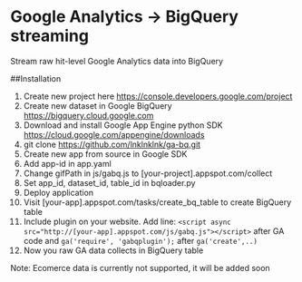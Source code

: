 # Google Analytics -> BigQuery streaming
Stream raw hit-level Google Analytics data into BigQuery

##Installation

1. Create new project here https://console.developers.google.com/project
1. Create new dataset in Google BigQuery https://bigquery.cloud.google.com
1. Download and install Google App Engine python SDK https://cloud.google.com/appengine/downloads
1. git clone https://github.com/lnklnklnk/ga-bq.git
1. Create new app from source in Google SDK
1. Add app-id in app.yaml
1. Change gifPath in js/gabq.js to [your-project].appspot.com/collect
1. Set app_id, dataset_id, table_id in bqloader.py
1. Deploy application
1. Visit [your-app].appspot.com/tasks/create_bq_table to create BigQuery table
1. Include plugin on your website. Add line:  <code>&lt;script async src="http://[your-app].appspot.com/js/gabq.js"&gt;&lt;/script&gt;</code> after GA code and <code>ga('require', 'gabqplugin');</code> after <code>ga('create',..)</code>
1. Now you raw GA data collects in BigQuery table

Note: Ecomerce data is currently not supported, it will be added soon
